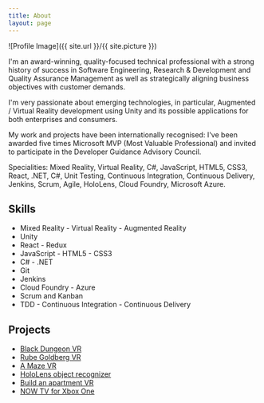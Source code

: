 ```yaml
---
title: About
layout: page
---
```

![Profile Image]({{ site.url }}/{{ site.picture }})

<p>I'm an award-winning, quality-focused technical professional with a strong history of success in Software Engineering, Research & Development and Quality Assurance Management as well as strategically aligning business objectives with customer demands.</p>

<p>I'm very passionate about emerging technologies, in particular, Augmented / Virtual Reality development using Unity and its possible applications for both enterprises and consumers.</p>

<p>My work and projects have been internationally recognised: I've been awarded five times Microsoft MVP (Most Valuable Professional) and invited to participate in the Developer Guidance Advisory Council.<p>

Specialities: Mixed Reality, Virtual Reality, C#, JavaScript, HTML5, CSS3, React, .NET, C#, Unit Testing, Continuous Integration, Continuous Delivery, Jenkins, Scrum, Agile, HoloLens, Cloud Foundry, Microsoft Azure.

<h2>Skills</h2>

<ul class="skill-list">
	<li>Mixed Reality - Virtual Reality - Augmented Reality</li>
	<li>Unity</li>
	<li>React - Redux</li>
	<li>JavaScript - HTML5 - CSS3</li>
	<li>C# - .NET</li>
	<li>Git</li>
	<li>Jenkins</li>
	<li>Cloud Foundry - Azure</li>
	<li>Scrum and Kanban</li>
	<li>TDD - Continuous Integration - Continuous Delivery</li>
</ul>

<h2>Projects</h2>

<ul>
	<li><a href="https://youtu.be/qMDZpuavwaM" target= "_blank">Black Dungeon VR</a></li>
	<li><a href="https://github.com/davidezordan/RubeGoldberg" target= "_blank">Rube Goldberg VR</a></li>
	<li><a href="https://github.com/davidezordan/A-Maze" target="_blank">A Maze VR</a></li>
	<li><a href="https://github.com/davidezordan/CognitiveServicesSamples" target="_blank">HoloLens object recognizer</a></li>
	<li><a href="https://github.com/davidezordan/Build-an-apartment" target="_blank">Build an apartment VR</a></li>
	<li><a href="https://www.nowtv.com" target="_blank">NOW TV for Xbox One</a></li>
</ul>
